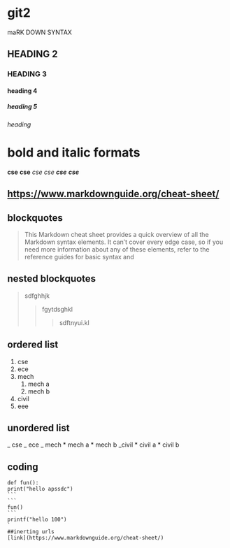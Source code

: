 # git2
maRK DOWN SYNTAX
## HEADING 2
### HEADING 3
#### heading 4
##### heading 5
###### heading 
# bold and italic formats
**cse**
__cse__
*cse*
_cse_
_**cse**_
__*cse*__
## https://www.markdownguide.org/cheat-sheet/

## blockquotes
>This Markdown cheat sheet provides a quick overview of all the Markdown syntax elements. It can’t cover every edge case, so if you need more information about any of these elements, refer to the reference guides for basic syntax and
## nested blockquotes
> sdfghhjk
>> fgytdsghkl
>>> sdftnyui.kl
## ordered list
1. cse
2. ece
3. mech
    1. mech a
    2. mech b
4. civil
5. eee
## unordered list
_ cse
_ ece
_ mech
    * mech a
    * mech b
_civil
    * civil a
    * civil b
## coding
````
def fun():
print("hello apssdc")
```
```
fun()
```
printf("hello 100")
`
##inerting urls
[link](https://www.markdownguide.org/cheat-sheet/)

